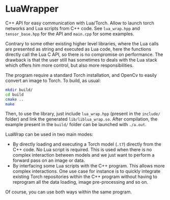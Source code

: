 # LuaWrapper

C++ API for easy communication with Lua/Torch. Allow to launch torch networks and Lua scripts from C++ code. See `lua_wrap.hpp` and `tensor_base.hpp` for the API and `main.cpp` for some examples.

Contrary to some other existing higher level libraries, where the Lua calls are presented as string and executed as Lua code, here the functions directly call the Lua C API, so there is no compromise on performance. The drawback is that the user still has sometimes to deals with the Lua stack which offers him more control, but also more responsibilities.

The program require a standard Torch installation, and OpenCv to easily convert an image to Torch. To build, as usual:

```bash
mkdir build/
cd build
cmake ..
make
```

Then, to use the library, just include `lua_wrap.hpp` (present in the `include/` folder) and link the generated `lib/liblua_wrap.so`. After compilation, the example present in the `build/` folder can be launched with `./a.out`.

LuaWrap can be used in two main modes:
* By directly loading and executing a Torch model (`.t7`) directly from the C++ code. No Lua script is required. This is used when there is no complex interaction between models and we just want to perform a forward pass on an image or data.
* By interfacing some Lua scripts with the C++ program. This allows more complex interactions. One use case for instance is to quickly integrate existing Torch repositories within the C++ program without having to reprogram all the data loading, image pre-processing and so on.

Of course, you can use both ways within the same program.
